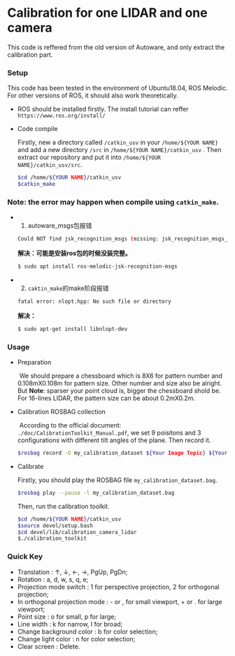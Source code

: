 # Calibration for one LIDAR and one camera

This code is reffered from the old version of Autoware, and only extract the calibration part.

### Setup

This code has been tested in the environment of Ubuntu18.04, ROS Melodic. For other versions of ROS, it should also work theoretically. 

- ROS should be installed firstly. The install tutorial can reffer `https://www.ros.org/install/`

- Code compile

  Firstly, new a directory called `/catkin_usv` in your `/home/${YOUR NAME}` and add a new directory `/src` in  `/home/${YOUR NAME}/catkin_usv` . Then extract our repository and put it into `/home/${YOUR NAME}/catkin_usv/src`.

  ```bash
  $cd /home/${YOUR NAME}/catkin_usv
  $catkin_make
  ```

### Note: the error may happen when compile using `catkin_make`.

- 1. autoware_msgs包报错

   ```bash
  Could NOT find jsk_recognition_msgs (missing: jsk_recognition_msgs_DIR)
   ```

  **解决：可能是安装ros包的时候没装完整。**

  ```bash
  $ sudo apt install ros-melodic-jsk-recognition-msgs
  ```
  
- 2. `caktin_make`的make阶段报错

   ```bash
  fatal error: nlopt.hpp: No such file or directory
   ```

  **解决：**

  ```bash
  $ sudo apt-get install libnlopt-dev 
  ```

### Usage

- Preparation

  ​	We should prepare a chessboard which is 8X6 for pattern number and 0.108mX0.108m for pattern size. Other number and size also be alright. But **Note**: sparser your point cloud is, bigger the chessboard shold be. For 16-lines LIDAR, the pattern size can be about 0.2mX0.2m.

- Calibration ROSBAG collection

  ​	According to the official document: `./doc/CalibrationToolkit_Manual.pdf`, we set 9 poisitons and 3 configurations with different tilt angles of the plane. Then record it.
  
  ```bash
  $rosbag record -O my_calibration_dataset ${Your Image Topic} ${Your Pointcloud Topic}
  ```

- Calibrate

  Firstly, you should play the ROSBAG file `my_calibration_dataset.bag`.

  ```bash
  $rosbag play --pause -l my_calibration_dataset.bag
  ```

  Then, run the calibration toolkit.

  ```bash
  $cd /home/${YOUR NAME}/catkin_usv
  $source devel/setup.bash
  $cd devel/lib/calibration_camera_lidar
  $./calibration_toolkit
  ```

### Quick Key

- Translation : ↑, ↓, ←, →, PgUp, PgDn;
- Rotation : a, d, w, s, q, e;
- Projection mode switch : 1 for perspective projection, 2 for orthogonal projection;
- In orthogonal projection mode : - or , for small viewport, + or . for large viewport;
- Point size : o for small, p for large;
- Line width : k for narrow, l for broad;
- Change background color : b for color selection;
- Change light color : n for color selection;
- Clear screen : Delete.

